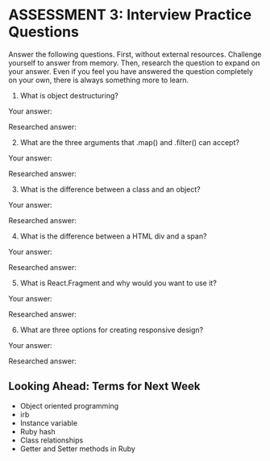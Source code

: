 # ASSESSMENT 3: Interview Practice Questions

Answer the following questions. First, without external resources. Challenge yourself to answer from memory. Then, research the question to expand on your answer. Even if you feel you have answered the question completely on your own, there is always something more to learn.

1. What is object destructuring?

  Your answer:

  Researched answer:



2. What are the three arguments that .map() and .filter() can accept?

  Your answer:

  Researched answer:



3. What is the difference between a class and an object?

  Your answer:

  Researched answer:



4. What is the difference between a HTML div and a span?

  Your answer:

  Researched answer:



5. What is React.Fragment and why would you want to use it?

  Your answer:

  Researched answer:



6. What are three options for creating responsive design?

  Your answer:

  Researched answer:



## Looking Ahead: Terms for Next Week
- Object oriented programming
- irb
- Instance variable
- Ruby hash
- Class relationships
- Getter and Setter methods in Ruby
